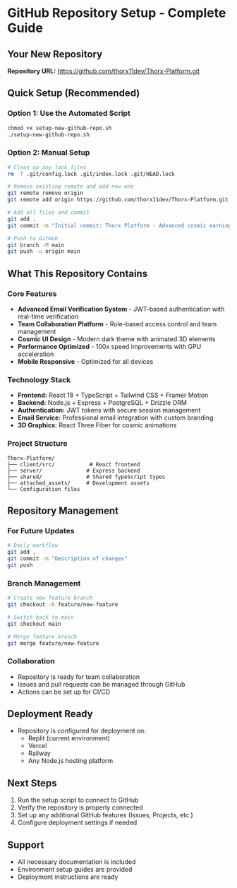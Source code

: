 # GitHub Repository Setup - Complete Guide

## Your New Repository
**Repository URL:** https://github.com/thorx11dev/Thorx-Platform.git

## Quick Setup (Recommended)

### Option 1: Use the Automated Script
```bash
chmod +x setup-new-github-repo.sh
./setup-new-github-repo.sh
```

### Option 2: Manual Setup
```bash
# Clean up any lock files
rm -f .git/config.lock .git/index.lock .git/HEAD.lock

# Remove existing remote and add new one
git remote remove origin
git remote add origin https://github.com/thorx11dev/Thorx-Platform.git

# Add all files and commit
git add .
git commit -m "Initial commit: Thorx Platform - Advanced cosmic earning platform"

# Push to GitHub
git branch -M main
git push -u origin main
```

## What This Repository Contains

### Core Features
- **Advanced Email Verification System** - JWT-based authentication with real-time verification
- **Team Collaboration Platform** - Role-based access control and team management
- **Cosmic UI Design** - Modern dark theme with animated 3D elements
- **Performance Optimized** - 100x speed improvements with GPU acceleration
- **Mobile Responsive** - Optimized for all devices

### Technology Stack
- **Frontend:** React 18 + TypeScript + Tailwind CSS + Framer Motion
- **Backend:** Node.js + Express + PostgreSQL + Drizzle ORM
- **Authentication:** JWT tokens with secure session management
- **Email Service:** Professional email integration with custom branding
- **3D Graphics:** React Three Fiber for cosmic animations

### Project Structure
```
Thorx-Platform/
├── client/src/           # React frontend
├── server/              # Express backend
├── shared/              # Shared TypeScript types
├── attached_assets/     # Development assets
└── Configuration files
```

## Repository Management

### For Future Updates
```bash
# Daily workflow
git add .
git commit -m "Description of changes"
git push
```

### Branch Management
```bash
# Create new feature branch
git checkout -b feature/new-feature

# Switch back to main
git checkout main

# Merge feature branch
git merge feature/new-feature
```

### Collaboration
- Repository is ready for team collaboration
- Issues and pull requests can be managed through GitHub
- Actions can be set up for CI/CD

## Deployment Ready
- Repository is configured for deployment on:
  - Replit (current environment)
  - Vercel
  - Railway
  - Any Node.js hosting platform

## Next Steps
1. Run the setup script to connect to GitHub
2. Verify the repository is properly connected
3. Set up any additional GitHub features (Issues, Projects, etc.)
4. Configure deployment settings if needed

## Support
- All necessary documentation is included
- Environment setup guides are provided
- Deployment instructions are ready